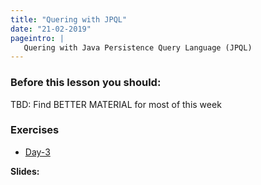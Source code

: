 ```yaml
---
title: "Quering with JPQL"
date: "21-02-2019"
pageintro: | 
   Quering with Java Persistence Query Language (JPQL)
---
```


### Before this lesson you should:

<!--BEGIN readings ##-->

TBD: Find BETTER MATERIAL for most of this week
<!--END readings ##-->

### Exercises 
<!--BEGIN exercises ##-->
- [Day-3](https://docs.google.com/document/d/1tbVNQe4rbiVf4uKQAiugeTwYRas0qLBvnrTxEhzxnf4/edit?usp=sharing)

<!--END exercises ##-->

**Slides:** 
<!--BEGIN slides ##-->
<!--END slides ##-->